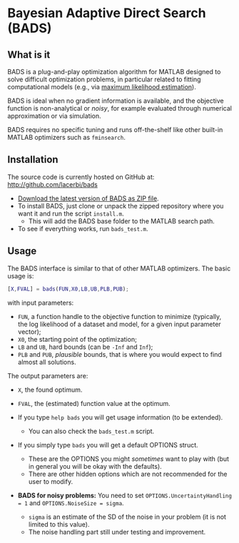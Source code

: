 # Bayesian Adaptive Direct Search (BADS)

## What is it

BADS is a plug-and-play optimization algorithm for MATLAB designed to solve difficult optimization problems, in particular related to fitting computational models (e.g., via [maximum likelihood estimation](https://en.wikipedia.org/wiki/Maximum_likelihood_estimation)). 

BADS is ideal when no gradient information is available, and the objective function is non-analytical or *noisy*, for example evaluated through numerical approximation or via simulation. 

BADS requires no specific tuning and runs off-the-shelf like other built-in MATLAB optimizers such as `fminsearch`.

## Installation

The source code is currently hosted on GitHub at: http://github.com/lacerbi/bads

- [Download the latest version of BADS as ZIP file](https://github.com/lacerbi/bads/archive/master.zip).
- To install BADS, just clone or unpack the zipped repository where you want it and run the script `install.m`.
   - This will add the BADS base folder to the MATLAB search path.
- To see if everything works, run `bads_test.m`.

## Usage

The BADS interface is similar to that of other MATLAB optimizers. The basic usage is:

```matlab
[X,FVAL] = bads(FUN,X0,LB,UB,PLB,PUB);
```
with input parameters:
- `FUN`, a function handle to the objective function to minimize (typically, the log likelihood of a dataset and model, for a given input parameter vector);
- `X0`, the starting point of the optimization;
- `LB` and `UB`, hard bounds (can be `-Inf` and `Inf`);
- `PLB` and `PUB`, *plausible* bounds, that is where you would expect to find almost all solutions.

The output parameters are:
- `X`, the found optimum.
- `FVAL`, the (estimated) function value at the optimum.

- If you type `help bads` you will get usage information (to be extended).
   - You can also check the `bads_test.m` script.
- If you simply type `bads` you will get a default OPTIONS struct.
   - These are the OPTIONS you might *sometimes* want to play with (but in general you will be okay with the defaults). 
   - There are other hidden options which are not recommended for the user to modify.
- **BADS for noisy problems:** You need to set `OPTIONS.UncertaintyHandling = 1` and `OPTIONS.NoiseSize = sigma`. 
   - `sigma` is an estimate of the SD of the noise in your problem (it is not limited to this value).
   - The noise handling part still under testing and improvement.
